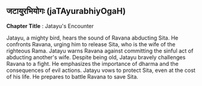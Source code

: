 ## जटायुरभियोगः (jaTAyurabhiyOgaH)
**Chapter Title** : Jatayu's Encounter

Jatayu, a mighty bird, hears the sound of Ravana abducting Sita. He confronts Ravana, urging him to release Sita, who is the wife of the righteous Rama. Jatayu warns Ravana against committing the sinful act of abducting another's wife. Despite being old, Jatayu bravely challenges Ravana to a fight. He emphasizes the importance of dharma and the consequences of evil actions. Jatayu vows to protect Sita, even at the cost of his life. He prepares to battle Ravana to save Sita.